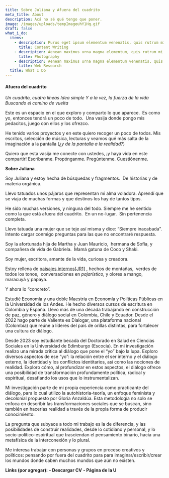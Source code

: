 ```yaml
---
title: Sobre Juliana y Afuera del cuadrito
meta_title: About
description: Acá no sé qué tengo que poner.
image: /images/uploads/tempImageuhY1Hq.gif
draft: false
what_i_do:
  items:
    - description: Purus eget ipsum elementum venenatis, quis rutrum mi semper nonpurus eget ipsum elementum venenatis.
      title: Content Writing
    - description: Aenean maximus urna magna elementum, quis rutrum mi semper non purus eget ipsum venenatis.
      title: Photography
    - description: Aenean maximus urna magna elementum venenatis, quis semper non purus eget ipsum venenatis.
      title: Web Research
  title: What I Do
---
```

#### **Afuera del cuadrito**

_Un cuadrito, cuatro líneas_
_Idea simple_
_Y a la vez, la fuerza de la vida_
_Buscando el camino de vuelta_

Este es un espacio en el que exploro y comparto lo que aparece. 
Es como yo, entonces tendrá un poco de todo. 
Una vasija donde pongo mis pedacitos, juego con ellos y los ofrezco. 

He tenido varios proyectos y en este quiero recoger un poco de todos.
Mis escritos, selección de música, lecturas y veamos qué más salta de la imaginación a la pantalla (_¿y de la pantalla a la realidad?_)

Quiero que esta vasija me conecte con ustedes, ¡y haya vida en este compartir!
Escríbanme. Propónganme. Pregúntenme. Cuestiónenme. 

**Sobre Juliana**

Soy Juliana y estoy hecha de búsquedas y fragmentos. 
De historias y de materia orgánica. 

Llevo tatuados unos pájaros que representan mi alma voladora.
Aprendí que se viaja de muchas formas y que destinos los hay de tantos tipos. 

He sido muchas versiones, y ninguna del todo.
Siempre me he sentido como la que está afuera del cuadrito. 
En un no-lugar. 
Sin pertenencia completa. 

Llevo tatuada una mujer que se teje así misma y dice: “Siempre inacabada”. 
Intento cargar conmigo preguntas para las que no encontraré respuesta. 

Soy la afortunada hija de Martha y Juan Mauricio, 
hermana de Sofía,
y compañera de vida de Gabriela. 
Mamá gatuna de Coco y Shaki. 

Soy mujer, escritora, amante de la vida, curiosa y creadora. 

Estoy rellena de [paisajes internos]()[[JR1]](applewebdata://8212F160-855B-47D3-9B75-A6A36C590BA2#_msocom_1) ,
hechos de montañas, 
verdes de todos los tonos, 
conversaciones en _pajarístico,_
y olores a mango, maracuyá y papaya. 

Y ahora lo “concreto”.

Estudié Economía y una doble Maestría en Economía y Políticas Públicas en la Universidad de los Andes. He hecho diversos cursos de escritura en Colombia y España. Llevo más de una década trabajando en construcción de paz, género y diálogo social en Colombia, Chile y Ecuador. Desde el 2022 hago parte de Valiente es Dialogar, una plataforma nacional (Colombia) que reúne a líderes del país de orillas distintas, para fortalecer una cultura de diálogo. 

Desde 2023 soy estudiante becada del Doctorado en Salud en Ciencias Sociales en la Universidad de Edimburgo (Escocia). En mi investigación realizo una mirada crítica al diálogo que pone el “yo” bajo la lupa. Exploro diversos aspectos de ese “yo”: la relación entre el ser interno y el diálogo externo, la identidad y los conflictos identitarios, así como las nociones de realidad. Exploro cómo, al profundizar en estos aspectos, el diálogo ofrece una posibilidad de transformación profundamente política, radical y espiritual, desafiando los usos que lo instrumentalizan.

Mi investigación parte de mi propia experiencia como practicante del diálogo, para lo cual utilizo la autohistoria-teoría, un enfoque feminista y decolonial propuesto por Gloria Anzaldúa. Esta metodología no solo se enfoca en describir las transformaciones sociales que se buscan, sino también en hacerlas realidad a través de la propia forma de producir conocimiento. 

La pregunta que subyace a todo mi trabajo es la de diferencia, y las posibilidades de construir realidades, desde lo cotidiano y personal, y lo socio-político-espiritual que trasciendan el pensamiento binario, hacia una metafísica de la interconexión y lo plural. 

Me interesa trabajar con personas y grupos en proceso creativos y políticos: pensando por fuera del cuadrito para para imaginar/escribir/crear los mundos donde caben muchos mundos que aún no existen.

**Links (por agregar):**
**- Descargar CV**
**- Página de la U**

